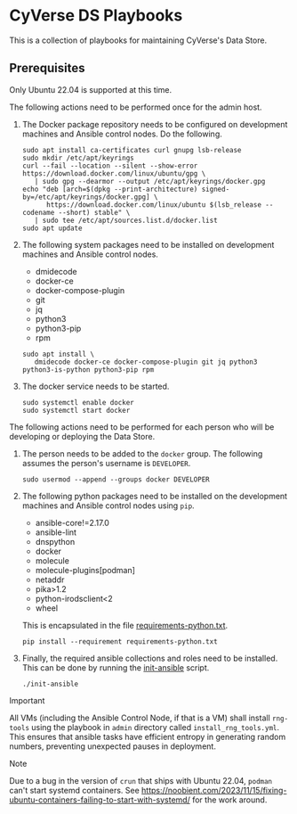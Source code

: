 # CyVerse DS Playbooks

This is a collection of playbooks for maintaining CyVerse's Data Store.

## Prerequisites

Only Ubuntu 22.04 is supported at this time.

The following actions need to be performed once for the admin host.

1. The Docker package repository needs to be configured on development machines and Ansible control nodes. Do the following.

   ```console
   sudo apt install ca-certificates curl gnupg lsb-release
   sudo mkdir /etc/apt/keyrings
   curl --fail --location --silent --show-error https://download.docker.com/linux/ubuntu/gpg \
      | sudo gpg --dearmor --output /etc/apt/keyrings/docker.gpg
   echo "deb [arch=$(dpkg --print-architecture) signed-by=/etc/apt/keyrings/docker.gpg] \
         https://download.docker.com/linux/ubuntu $(lsb_release --codename --short) stable" \
      | sudo tee /etc/apt/sources.list.d/docker.list
   sudo apt update
   ```

1. The following system packages need to be installed on development machines and Ansible control nodes.

   * dmidecode
   * docker-ce
   * docker-compose-plugin
   * git
   * jq
   * python3
   * python3-pip
   * rpm

   ```console
   sudo apt install \
      dmidecode docker-ce docker-compose-plugin git jq python3 python3-is-python python3-pip rpm
   ```

1. The docker service needs to be started.

   ```console
   sudo systemctl enable docker
   sudo systemctl start docker
   ```

The following actions need to be performed for each person who will be developing or deploying the Data Store.

1. The person needs to be added to the `docker` group. The following assumes the person's username is `DEVELOPER`.

   ```console
   sudo usermod --append --groups docker DEVELOPER
   ```

1. The following python packages need to be installed on the development machines and Ansible control nodes using `pip`.

   * ansible-core!=2.17.0
   * ansible-lint
   * dnspython
   * docker
   * molecule
   * molecule-plugins\[podman\]
   * netaddr
   * pika>1.2
   * python-irodsclient<2
   * wheel

   This is encapsulated in the file [requirements-python.txt](./requirements-python.txt).

   ```console
   pip install --requirement requirements-python.txt
   ```

1. Finally, the required ansible collections and roles need to be installed. This can be done by running the [init-ansible](./init-ansible) script.

   ```console
   ./init-ansible
   ```

> [!IMPORTANT]
> All VMs (including the Ansible Control Node, if that is a VM) shall install `rng-tools` using the playbook in `admin` directory called `install_rng_tools.yml`. This ensures that ansible tasks have efficient entropy in generating random numbers, preventing unexpected pauses in deployment.

> [!NOTE]
> Due to a bug in the version of `crun` that ships with Ubuntu 22.04, `podman` can't start systemd containers. See <https://noobient.com/2023/11/15/fixing-ubuntu-containers-failing-to-start-with-systemd/> for the work around.
